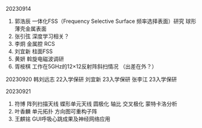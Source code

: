 20230914
1. 郭浩辰 一体化FSS（Frequency Selective Surface 频率选择表面）研究 
			 球形薄壳金属表面
2. 张引弦 深度学习相关？
3. 李炯 金属腔 RCS 
4. 刘宜新 柱面FSS
5. 黄妍 斡旋电磁波调研
6. 胥桉棋 工作在5GHz的12×12反射阵斜扫情况 （出差在外？）

20230920
韩刘远志  22入学保研
刘宜新	  23入学保研
张李江      23入学保研

20230921
1. 符博 阵列扫描天线 蝶形单元天线 圆极化 轴比 交叉极化 蒙特卡洛分析
2. 叶香麟 单元拓扑 方向图可重构子阵
3. 王麒铭 GUI呼吸心跳成果及神经网络应用 
<!--stackedit_data:
eyJoaXN0b3J5IjpbLTQ4OTkzNDk0MCwtNjI4NDA2MTI4LC0xNj
QwNDA3NDQxLC0xMTExNjAzODA2XX0=
-->